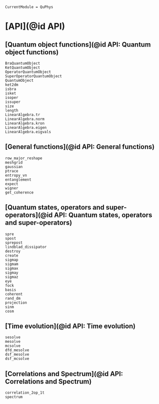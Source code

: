 ```@meta
CurrentModule = QuPhys
```

# [API](@id API)

## [Quantum object functions](@id API: Quantum object functions)

```@docs
BraQuantumObject
KetQuantumObject
OperatorQuantumObject
SuperOperatorQuantumObject
QuantumObject
ket2dm
isbra
isket
isoper
issuper
size
length
LinearAlgebra.tr
LinearAlgebra.norm
LinearAlgebra.kron
LinearAlgebra.eigen
LinearAlgebra.eigvals
```

## [General functions](@id API: General functions)

```@docs
row_major_reshape
meshgrid
gaussian
ptrace
entropy_vn
entanglement
expect
wigner
get_coherence
```

## [Quantum states, operators and super-operators](@id API: Quantum states, operators and super-operators)

```@docs
spre
spost
sprepost
lindblad_dissipator
destroy
create
sigmap
sigmam
sigmax
sigmay
sigmaz
eye
fock
basis
coherent
rand_dm
projection
sinm
cosm
```

## [Time evolution](@id API: Time evolution)

```@docs
sesolve
mesolve
mcsolve
dfd_mesolve
dsf_mesolve
dsf_mcsolve
```

## [Correlations and Spectrum](@id API: Correlations and Spectrum)
```@docs
correlation_2op_1t
spectrum
```